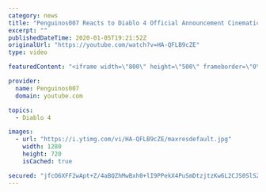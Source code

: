 ```yaml
---
category: news
title: "Penguinos007 Reacts to Diablo 4 Official Announcement Cinematic Trailer (Blizzcon 2019)"
excerpt: ""
publishedDateTime: 2020-01-05T19:21:52Z
originalUrl: "https://youtube.com/watch?v=HA-QFLB9cZE"
type: video

featuredContent: "<iframe width=\"800\" height=\"500\" frameborder=\"0\" src=\"https://www.youtube.com/embed/HA-QFLB9cZE\" allow=\"accelerometer; autoplay; encrypted-media; gyroscope; picture-in-picture\" allowfullscreen></iframe>"

provider:
  name: Penguinos007
  domain: youtube.com

topics:
  - Diablo 4

images:
  - url: "https://i.ytimg.com/vi/HA-QFLB9cZE/maxresdefault.jpg"
    width: 1280
    height: 720
    isCached: true

secured: "jfcO6XFF2wApt+Z/4aBQZhMwBxh0+lI9PPekX4PuSmDtzjtzKw6L2CJS0SlSZgCKUdwAIqu7pPssI/xa6tZ/UnxYF8shpssvzJfAGCMQhY7Am18PI+rhSZmpxQvllDUnH7ihyeRUf9Htuo19EJ3c0sMCZh0Vzl688vQ8sxe0aH2bEU1AUJD3QolwkyEOGyfm/fkV971VhNU4c/4gjVZL2IiISxsCwq69tKI+UsewzII/AijBOljb6fMP1lrxrwbvHYTfFnuc7yYa2GuozhwgCWeTkHk4tuz2MxmtcMdrssHhRl33/az60uRF6bXO/vTZtKdvmg9gnyDngbkO6+XFKUH13qfgyUzF1Me+OM3F7vJJ27WxMXVUd/AB75MI+KAjJEqvvTex+qax2at65RfZ6xt5xrIr4dvBfpskIWXCb8VyVHME3LtPXuAQOOzwWJhP;901URq/xPrgL41O+R0FBgw=="
---
```


